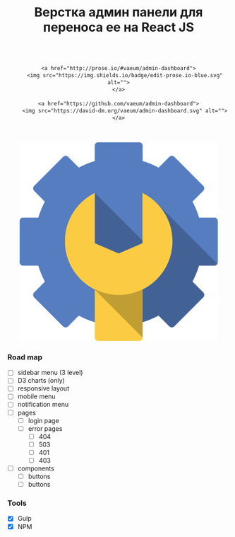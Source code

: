 <div align="center">
    <h1>Верстка админ панели для переноса ее на React JS</h1>
</div>

<br>

<div align="center">
    <a href="https://travis-ci.org/vaeum/admin-dashboard">
        <img src="https://travis-ci.org/vaeum/gulp-template.svg?branch=master" alt="">
    </a>

    <a href="http://prose.io/#vaeum/admin-dashboard">
        <img src="https://img.shields.io/badge/edit-prose.io-blue.svg" alt="">
    </a>

    <a href="https://github.com/vaeum/admin-dashboard">
        <img src="https://david-dm.org/vaeum/admin-dashboard.svg" alt="">
    </a>
</div>

<br>
<br>

<div align="center">
    <img src="cover.png" alt="cover image">
</div>

### Road map

- [ ] sidebar menu (3 level)
- [ ] D3 charts (only)
- [ ] responsive layout
- [ ] mobile menu
- [ ] notification menu
- [ ] pages
    - [ ] login page
    - [ ] error pages
        - [ ] 404
        - [ ] 503
        - [ ] 401
        - [ ] 403
- [ ] components
    - [ ] buttons
    - [ ] buttons

### Tools

- [x] Gulp
- [x] NPM
